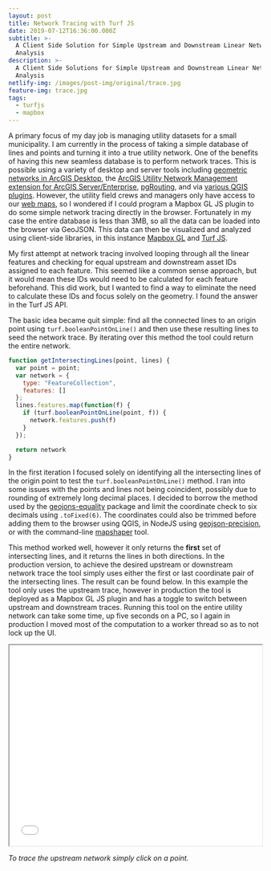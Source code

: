 ```yaml
---
layout: post
title: Network Tracing with Turf JS
date: 2019-07-12T16:36:00.000Z
subtitle: >-
  A Client Side Solution for Simple Upstream and Downstream Linear Network
  Analysis
description: >-
  A Client Side Solutions for Simple Upstream and Downstream Linear Network
  Analysis
netlify-img: /images/post-img/original/trace.jpg
feature-img: trace.jpg
tags:
  - turfjs
  - mapbox
---
```

A primary focus of my day job is managing utility datasets for a small municipality. I am currently in the process of taking a simple database of lines and points and turning it into a true utility network. One of the benefits of having this new seamless database is to perform network traces. This is possible using a variety of desktop and server tools including [geometric networks in ArcGIS Desktop](http://desktop.arcgis.com/en/arcmap/10.3/manage-data/geometric-networks/what-are-geometric-networks-.htm), the [ArcGIS Utility Network Management extension for ArcGIS Server/Enterprise](https://pro.arcgis.com/en/pro-app/help/data/utility-network/what-is-a-utility-network-.htm), [pgRouting](https://pgrouting.org/), and via [various QGIS plugins](https://plugins.qgis.org/search/?q=network). However, the utility field crews and managers only have access to our [web maps](https://gis.coz.org), so I wondered if I could program a Mapbox GL JS plugin to do some simple network tracing directly in the browser. Fortunately in my case the entire database is less than 3MB, so all the data can be loaded into the browser via GeoJSON. This data can  then be visualized and analyzed using client-side libraries, in this instance [Mapbox GL](https://docs.mapbox.com/mapbox-gl-js/api/) and [Turf JS](https://github.com/Turfjs/turf). 

My first attempt at network tracing involved looping through all the linear features and checking for equal upstream and downstream asset IDs assigned to each feature. This seemed like a common sense approach, but it would mean these IDs would need to be calculated for each feature beforehand. This did work, but I wanted to find a way to eliminate the need to calculate these IDs and focus solely on the geometry. I found the answer in the Turf JS API.

The basic idea became quit simple: find all the connected lines to an origin point using `turf.booleanPointOnLine()` and then use these resulting lines to seed the network trace. By iterating over this method the tool could return the entire network.

```javascript
function getIntersectingLines(point, lines) {
  var point = point;
  var network = {
    type: "FeatureCollection",
    features: []
  };
  lines.features.map(function(f) {
    if (turf.booleanPointOnLine(point, f)) {
      network.features.push(f)
    }
  });

  return network 
}
```

In the first iteration I focused solely on identifying all the intersecting lines of the origin point to test the `turf.booleanPointOnLine()` method. I ran into some issues with the points and lines not being coincident, possibly due to rounding of extremely long decimal places. I decided to borrow the method used by the [geojons-equality](https://www.npmjs.com/package/geojson-equality) package and limit the coordinate check to six decimals using `.toFixed(6)`. The coordinates could also be trimmed before adding them to the browser using QGIS, in NodeJS using [geojson-precision](https://www.npmjs.com/package/geojson-precision), or with the command-line [mapshaper](https://github.com/mbloch/mapshaper/wiki/Command-Reference) tool. 

This method worked well, however it only returns the **first** set of intersecting lines, and it returns the lines in both directions. In the production version, to achieve the desired upstream or downstream network trace the tool simply uses either the first or last coordinate pair of the intersecting lines. The result can be found below. In this example the tool only uses the upstream trace, however in production the tool is deployed as a Mapbox GL JS plugin and has a toggle to switch between upstream and downstream traces. Running this tool on the entire utility network can take some time, up five seconds on a PC, so I again in production I moved most of the computation to a worker thread so as to not lock up the UI.

<iframe src="/apps/turf-trace.html/#17/39.915321/-82.005697" width="100%" height="400"></iframe>

_To trace the upstream network simply click on a point._
